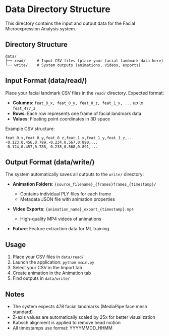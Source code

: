 # Data Directory Structure

This directory contains the input and output data for the Facial Microexpression Analysis system.

## Directory Structure

```
data/
├── read/     # Input CSV files (place your facial landmark data here)
└── write/    # System outputs (animations, videos, exports)
```

## Input Format (data/read/)

Place your facial landmark CSV files in the `read/` directory. Expected format:

- **Columns**: `feat_0_x, feat_0_y, feat_0_z, feat_1_x, ...` up to `feat_477_z`
- **Rows**: Each row represents one frame of facial landmark data
- **Values**: Floating point coordinates in 3D space

Example CSV structure:
```
feat_0_x,feat_0_y,feat_0_z,feat_1_x,feat_1_y,feat_1_z,...
-0.123,0.456,0.789,-0.234,0.567,0.890,...
-0.124,0.457,0.788,-0.235,0.568,0.891,...
```

## Output Format (data/write/)

The system automatically saves all outputs to the `write/` directory:

- **Animation Folders**: `{source_filename}_{frames}frames_{timestamp}/`
  - Contains individual PLY files for each frame
  - Metadata JSON file with animation properties
  
- **Video Exports**: `{animation_name}_export_{timestamp}.mp4`
  - High-quality MP4 videos of animations
  
- **Future**: Feature extraction data for ML training

## Usage

1. Place your CSV files in `data/read/`
2. Launch the application: `python main.py`
3. Select your CSV in the Import tab
4. Create animation in the Animation tab
5. Find outputs in `data/write/`

## Notes

- The system expects 478 facial landmarks (MediaPipe face mesh standard)
- Z-axis values are automatically scaled by 25x for better visualization
- Kabsch alignment is applied to remove head motion
- All timestamps use format: YYYYMMDD_HHMM 